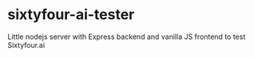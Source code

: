 # sixtyfour-ai-tester
Little nodejs server with Express backend and vanilla JS frontend to test Sixtyfour.ai
